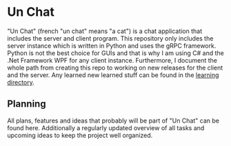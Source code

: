 # Un Chat
"Un Chat" (french "un chat" means "a cat") is a chat application that includes the server and client program. This 
repository only includes the server instance which is written in Python and uses the gRPC framework. Python is not the
best choice for GUIs and that is why I am using C# and the .Net Framework WPF for any client instance. Furthermore, I 
document the whole path from creating this repo to working on new releases for the client and the server. Any learned
new learned stuff can be found in the [learning directory](/learning).

## Planning
All plans, features and ideas that probably will be part of "Un Chat" can be found here.
Additionally a regularly updated overview of all tasks and upcoming ideas to keep the project
well organized.

